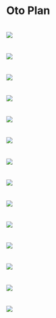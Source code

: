 # Oto Plan

#

![](./src/images/img1.png)

#

![](./src/images/img2.png)

#

![](./src/images/img3.png)

#

![](./src/images/img4.png)

#

![](./src/images/img4.png)

#

![](./src/images/img5.png)

#

![](./src/images/img6.png)

#

![](./src/images/img7.png)

#

![](./src/images/img8.png)

#

![](./src/images/img9.png)

#

![](./src/images/img10.png)

#

![](./src/images/img11.png)

#

![](./src/images/img12.png)

#

![](./src/images/img13.png)


